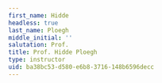 ```yaml
---
first_name: Hidde
headless: true
last_name: Ploegh
middle_initial: ''
salutation: Prof.
title: Prof. Hidde Ploegh
type: instructor
uid: ba38bc53-d580-e6b8-3716-148b6596decc
---
```

